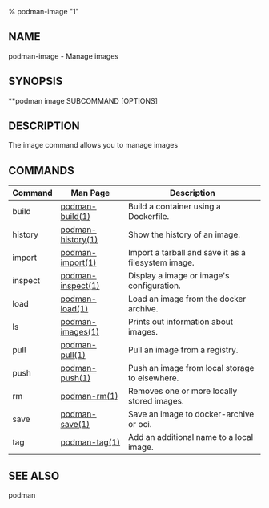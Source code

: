 % podman-image "1"

## NAME
podman\-image - Manage images

## SYNOPSIS
**podman image SUBCOMMAND [OPTIONS]

## DESCRIPTION
The image command allows you to manage images

## COMMANDS

| Command  | Man Page                                  | Description                                                                    |
| -------- | ----------------------------------------- | ------------------------------------------------------------------------------ |
| build    | [podman-build(1)](podman-build.1.md)      | Build a container using a Dockerfile.                                          |
| history  | [podman-history(1)](podman-history.1.md)  | Show the history of an image.                                                  |
| import   | [podman-import(1)](podman-import.1.md)    | Import a tarball and save it as a filesystem image.                            |
| inspect  | [podman-inspect(1)](podman-inspect.1.md)  | Display a image or image's configuration.                                      |
| load     | [podman-load(1)](podman-load.1.md)        | Load an image from the docker archive.                                         |
| ls       | [podman-images(1)](podman-images.1.md)    | Prints out information about images.                                           |
| pull     | [podman-pull(1)](podman-pull.1.md)        | Pull an image from a registry.                                                 |
| push     | [podman-push(1)](podman-push.1.md)        | Push an image from local storage to elsewhere.                                 |
| rm       | [podman-rm(1)](podman-rmi.1.md)           | Removes one or more locally stored images.                                     |
| save     | [podman-save(1)](podman-save.1.md)        | Save an image to docker-archive or oci.                                        |
| tag      | [podman-tag(1)](podman-tag.1.md)          | Add an additional name to a local image.                                       |

## SEE ALSO
podman
